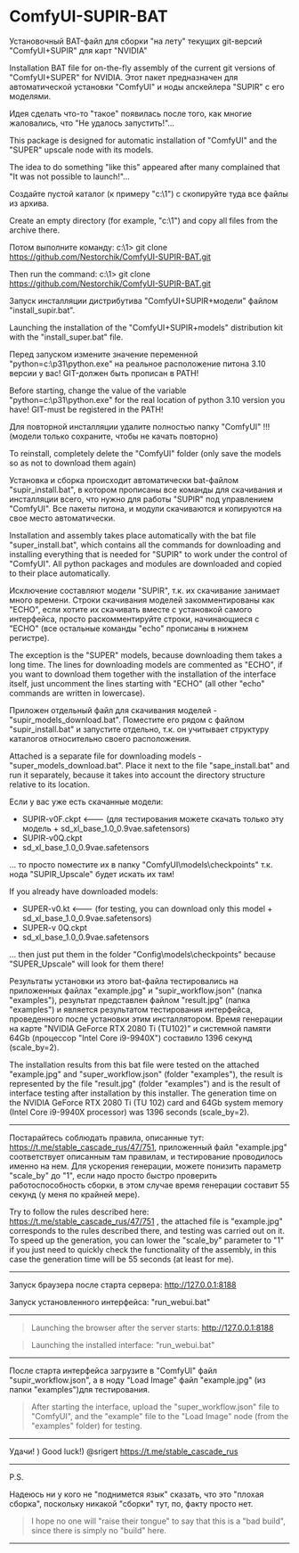 # ComfyUI-SUPIR-BAT

Установочный BAT-файл для сборки "на лету" текущих git-версий "ComfyUI+SUPIR" для карт "NVIDIA"

Installation BAT file for on-the-fly assembly of the current git versions of "ComfyUI+SUPER" for NVIDIA.
Этот пакет предназначен для автоматической установки "ComfyUI" и ноды апскейлера "SUPIR" с его моделями.

Идея сделать что-то "такое" появилась после того, как многие жаловались, что "Не удалось запустить!"...

This package is designed for automatic installation of "ComfyUI" and the "SUPER" upscale node with its models.

The idea to do something "like this" appeared after many complained that "It was not possible to launch!"...

Создайте пустой каталог (к примеру "c:\1") с скопируйте туда все файлы из архива.

Create an empty directory (for example, "c:\1") and copy all files from the archive there.

Потом выполните команду: c:\1> git clone https://github.com/Nestorchik/ComfyUI-SUPIR-BAT.git

Then run the command: c:\1> git clone https://github.com/Nestorchik/ComfyUI-SUPIR-BAT.git

Запуск инсталляции дистрибутива "ComfyUI+SUPIR+модели" файлом "install_supir.bat".

Launching the installation of the "ComfyUI+SUPIR+models" distribution kit with the "install_super.bat" file.

Перед запуском измените значение переменной "python=c:\p31\python.exe" на реальное расположение питона 3.10 версии у вас! GIT-должен быть прописан в PATH!

Before starting, change the value of the variable "python=c:\p31\python.exe" for the real location of python 3.10 version you have! GIT-must be registered in the PATH!

Для повторной инсталляции удалите полностью папку "ComfyUI" !!! (модели только сохраните, чтобы не качать повторно)

To reinstall, completely delete the "ComfyUI" folder (only save the models so as not to download them again)

Установка и сборка происходит автоматически bat-файлом "supir_install.bat", в котором прописаны все команды для скачивания и инсталляции всего, что нужно для работы "SUPIR" под управлением "ComfyUI". Все пакеты питона, и модули скачиваются и копируются на свое место автоматически.

Installation and assembly takes place automatically with the bat file "super_install.bat", which contains all the commands for downloading and installing everything that is needed for "SUPIR" to work under the control of "ComfyUI". All python packages and modules are downloaded and copied to their place automatically.

Исключение составляют модели "SUPIR", т.к. их скачивание занимает много времени. Строки скачивания моделей закомментированы как "ECHO", если хотите их скачивать вместе с установкой самого интерфейса, просто раскомментируйте строки, начинающиеся с "ECHO" (все остальные команды "echo" прописаны в нижнем регистре).

The exception is the "SUPER" models, because downloading them takes a long time. The lines for downloading models are commented as "ECHO", if you want to download them together with the installation of the interface itself, just uncomment the lines starting with "ECHO" (all other "echo" commands are written in lowercase).

Приложен отдельный файл для скачивания моделей - "supir_models_download.bat". Поместите его рядом с файлом "supir_install.bat" и запустите отдельно, т.к. он учитывает структуру каталогов относительно своего расположения.

Attached is a separate file for downloading models - "super_models_download.bat". Place it next to the file "sape_install.bat" and run it separately, because it takes into account the directory structure relative to its location.

Если у вас уже есть скачанные модели:

- SUPIR-v0F.ckpt <--- (для тестирования можете скачать только эту модель + sd_xl_base_1.0_0.9vae.safetensors)
- SUPIR-v0Q.ckpt
- sd_xl_base_1.0_0.9vae.safetensors

... то просто поместите их в папку "ComfyUI\models\checkpoints" т.к. нода "SUPIR_Upscale" будет искать их там!

If you already have downloaded models:

- SUPER-v0.kt <--- (for testing, you can download only this model + sd_xl_base_1.0_0.9vae.safetensors)
- SUPER-v 0Q.ckpt
- sd_xl_base_1.0_0.9vae.safetensors

... then just put them in the folder "Config\models\checkpoints" because "SUPER_Upscale" will look for them there!

Результаты установки из этого bat-файла тестировались на приложенных файлах "example.jpg" и "supir_workflow.json" (папка "examples"), результат представлен файлом "result.jpg" (папка "examples") и является результатом тестирования интерфейса, проведенного после установки этим инсталлятором. Время генерации на карте "NVIDIA GeForce RTX 2080 Ti (TU102)" и системной памяти 64Gb (процессор "Intel Core i9-9940X") составило 1396 секунд (scale_by=2).

The installation results from this bat file were tested on the attached "example.jpg" and "super_workflow.json" (folder "examples"), the result is represented by the file "result.jpg" (folder "examples") and is the result of interface testing after installation by this installer. The generation time on the NVIDIA GeForce RTX 2080 Ti (TU 102) card and 64Gb system memory (Intel Core i9-9940X processor) was 1396 seconds (scale_by=2).

---

Постарайтесь соблюдать правила, описанные тут: https://t.me/stable_cascade_rus/47/751, приложенный файл "example.jpg" соответствует описанным там правилам, и тестирование проводилось именно на нем. Для ускорения генерации, можете понизить параметр "scale_by" до "1", если надо просто быстро проверить работоспособность сборки, в этом случае время генерации составит 55 секунд (у меня по крайней мере).

Try to follow the rules described here: https://t.me/stable_cascade_rus/47/751 , the attached file is "example.jpg" corresponds to the rules described there, and testing was carried out on it. To speed up the generation, you can lower the "scale_by" parameter to "1" if you just need to quickly check the functionality of the assembly, in this case the generation time will be 55 seconds (at least for me).

---

Запуск браузера после старта сервера: http://127.0.0.1:8188

Запуск установленного интерфейса: "run_webui.bat"

---

> Launching the browser after the server starts: http://127.0.0.1:8188

> Launching the installed interface: "run_webui.bat"

---

После старта интерфейса загрузите в "ComfyUI" файл "supir_workflow.json", а в ноду "Load Image" файл "example.jpg" (из папки "examples")для тестирования.

> After starting the interface, upload the "super_workflow.json" file to "ComfyUI", and the "example" file to the "Load Image" node (from the "examples" folder) for testing.

---

Удачи! )
Good luck!)
@srigert
https://t.me/stable_cascade_rus

---

P.S.

Надеюсь ни у кого не "поднимется язык" сказать, что это "плохая сборка", поскольку никакой "сборки" тут, по, факту просто нет.

> I hope no one will "raise their tongue" to say that this is a "bad build", since there is simply no "build" here.

---
